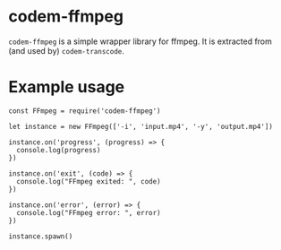 # codem-ffmpeg

`codem-ffmpeg` is a simple wrapper library for ffmpeg. It is extracted from (and used by) `codem-transcode`.

# Example usage

```
const FFmpeg = require('codem-ffmpeg')

let instance = new FFmpeg(['-i', 'input.mp4', '-y', 'output.mp4'])

instance.on('progress', (progress) => {
  console.log(progress)
})

instance.on('exit', (code) => {
  console.log("FFmpeg exited: ", code)
})

instance.on('error', (error) => {
  console.log("FFmpeg error: ", error)
})

instance.spawn()
```